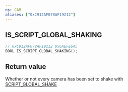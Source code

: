```yaml
---
ns: CAM
aliases: ["0xC912AF078AF19212"]
---
```

## IS_SCRIPT_GLOBAL_SHAKING

```c
// 0xC912AF078AF19212 0x6AEFE6A5
BOOL IS_SCRIPT_GLOBAL_SHAKING();
```

## Return value
Whether or not every camera has been set to shake with [SCRIPT_GLOBAL_SHAKE](#_0xF4C8CF9E353AFECA)